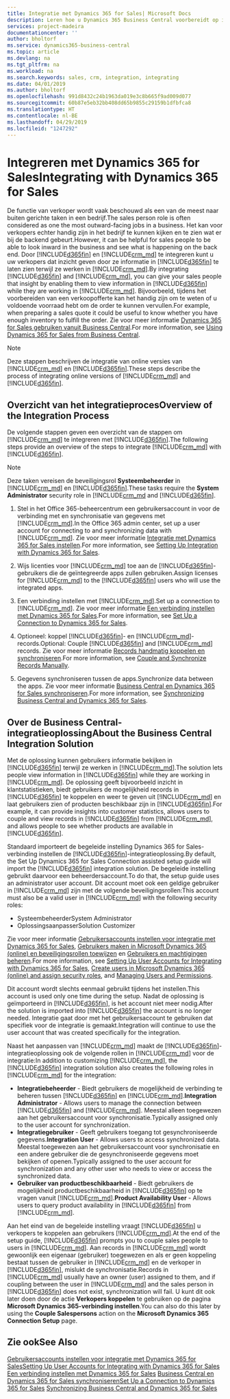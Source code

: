 ```yaml
---
title: Integratie met Dynamics 365 for Sales| Microsoft Docs
description: Leren hoe u Dynamics 365 Business Central voorbereidt op integratie met Dynamics 365 for Sales.
services: project-madeira
documentationcenter: ''
author: bholtorf
ms.service: dynamics365-business-central
ms.topic: article
ms.devlang: na
ms.tgt_pltfrm: na
ms.workload: na
ms.search.keywords: sales, crm, integration, integrating
ms.date: 04/01/2019
ms.author: bholtorf
ms.openlocfilehash: 991d8432c24b1963da019e3c8b665f9ad009d077
ms.sourcegitcommit: 60b87e5eb32bb408dd65b9855c29159b1dfbfca8
ms.translationtype: HT
ms.contentlocale: nl-BE
ms.lasthandoff: 04/29/2019
ms.locfileid: "1247292"
---
```

# <a name="integrating-with-dynamics-365-for-sales"></a><span data-ttu-id="0d921-103">Integreren met Dynamics 365 for Sales</span><span class="sxs-lookup"><span data-stu-id="0d921-103">Integrating with Dynamics 365 for Sales</span></span>
<span data-ttu-id="0d921-104">De functie van verkoper wordt vaak beschouwd als een van de meest naar buiten gerichte taken in een bedrijf.</span><span class="sxs-lookup"><span data-stu-id="0d921-104">The sales person role is often considered as one the most outward-facing jobs in a business.</span></span> <span data-ttu-id="0d921-105">Het kan voor verkopers echter handig zijn in het bedrijf te kunnen kijken en te zien wat er bij de backend gebeurt.</span><span class="sxs-lookup"><span data-stu-id="0d921-105">However, it can be helpful for sales people to be able to look inward in the business and see what is happening on the back end.</span></span> <span data-ttu-id="0d921-106">Door [!INCLUDE[d365fin](includes/d365fin_md.md)] en [!INCLUDE[crm_md](includes/crm_md.md)] te integreren kunt u uw verkopers dat inzicht geven door ze informatie in [!INCLUDE[d365fin](includes/d365fin_md.md)] te laten zien terwijl ze werken in [!INCLUDE[crm_md](includes/crm_md.md)].</span><span class="sxs-lookup"><span data-stu-id="0d921-106">By integrating [!INCLUDE[d365fin](includes/d365fin_md.md)] and [!INCLUDE[crm_md](includes/crm_md.md)], you can give your sales people that insight by enabling them to view information in [!INCLUDE[d365fin](includes/d365fin_md.md)] while they are working in [!INCLUDE[crm_md](includes/crm_md.md)].</span></span> <span data-ttu-id="0d921-107">Bijvoorbeeld, tijdens het voorbereiden van een verkoopofferte kan het handig zijn om te weten of u voldoende voorraad hebt om de order te kunnen vervullen.</span><span class="sxs-lookup"><span data-stu-id="0d921-107">For example, when preparing a sales quote it could be useful to know whether you have enough inventory to fulfill the order.</span></span> <span data-ttu-id="0d921-108">Zie voor meer informatie [Dynamics 365 for Sales gebruiken vanuit Business Central](marketing-integrate-dynamicscrm.md).</span><span class="sxs-lookup"><span data-stu-id="0d921-108">For more information, see [Using Dynamics 365 for Sales from Business Central](marketing-integrate-dynamicscrm.md).</span></span>

> [!Note]
> <span data-ttu-id="0d921-109">Deze stappen beschrijven de integratie van online versies van [!INCLUDE[crm_md](includes/crm_md.md)] en [!INCLUDE[d365fin](includes/d365fin_md.md)].</span><span class="sxs-lookup"><span data-stu-id="0d921-109">These steps describe the process of integrating online versions of [!INCLUDE[crm_md](includes/crm_md.md)] and [!INCLUDE[d365fin](includes/d365fin_md.md)].</span></span>

<!--## Software Requirements
You must have an Office 365 subscription, and both [!INCLUDE[crm_md](includes/crm_md.md)] and [!INCLUDE[d365fin](includes/d365fin_md.md)] must be part of the same organization.  -->

## <a name="overview-of-the-integration-process"></a><span data-ttu-id="0d921-110">Overzicht van het integratieproces</span><span class="sxs-lookup"><span data-stu-id="0d921-110">Overview of the Integration Process</span></span>
<span data-ttu-id="0d921-111">De volgende stappen geven een overzicht van de stappen om [!INCLUDE[crm_md](includes/crm_md.md)] te integreren met [!INCLUDE[d365fin](includes/d365fin_md.md)].</span><span class="sxs-lookup"><span data-stu-id="0d921-111">The following steps provide an overview of the steps to integrate [!INCLUDE[crm_md](includes/crm_md.md)] with [!INCLUDE[d365fin](includes/d365fin_md.md)].</span></span>

> [!Note]  
> <span data-ttu-id="0d921-112">Deze taken vereisen de beveiligingsrol **Systeembeheerder** in [!INCLUDE[crm_md](includes/crm_md.md)] en [!INCLUDE[d365fin](includes/d365fin_md.md)].</span><span class="sxs-lookup"><span data-stu-id="0d921-112">These tasks require the **System Administrator** security role in [!INCLUDE[crm_md](includes/crm_md.md) and [!INCLUDE[d365fin](includes/d365fin_md.md)].</span></span>  

1. <span data-ttu-id="0d921-113">Stel in het Office 365-beheercentrum een gebruikersaccount in voor de verbinding met en synchronisatie van gegevens met [!INCLUDE[crm_md](includes/crm_md.md)].</span><span class="sxs-lookup"><span data-stu-id="0d921-113">In the Office 365 admin center, set up a user account for connecting to and synchronizing data with [!INCLUDE[crm_md](includes/crm_md.md)].</span></span> <span data-ttu-id="0d921-114">Zie voor meer informatie [Integratie met Dynamics 365 for Sales instellen](admin-setting-up-integration-with-dynamics-sales.md).</span><span class="sxs-lookup"><span data-stu-id="0d921-114">For more information, see [Setting Up Integration with Dynamics 365 for Sales](admin-setting-up-integration-with-dynamics-sales.md).</span></span>

2. <span data-ttu-id="0d921-115">Wijs licenties voor [!INCLUDE[crm_md](includes/crm_md.md)] toe aan de [!INCLUDE[d365fin](includes/d365fin_md.md)]-gebruikers die de geïntegreerde apps zullen gebruiken.</span><span class="sxs-lookup"><span data-stu-id="0d921-115">Assign licenses for [!INCLUDE[crm_md](includes/crm_md.md)] to the [!INCLUDE[d365fin](includes/d365fin_md.md)] users who will use the integrated apps.</span></span>

3. <span data-ttu-id="0d921-116">Een verbinding instellen met [!INCLUDE[crm_md](includes/crm_md.md)].</span><span class="sxs-lookup"><span data-stu-id="0d921-116">Set up a connection to [!INCLUDE[crm_md](includes/crm_md.md)].</span></span> <span data-ttu-id="0d921-117">Zie voor meer informatie [Een verbinding instellen met Dynamics 365 for Sales](admin-how-to-set-up-a-dynamics-crm-connection.md).</span><span class="sxs-lookup"><span data-stu-id="0d921-117">For more information, see [Set Up a Connection to Dynamics 365 for Sales](admin-how-to-set-up-a-dynamics-crm-connection.md).</span></span>  

4. <span data-ttu-id="0d921-118">Optioneel: koppel [!INCLUDE[d365fin](includes/d365fin_md.md)]- en [!INCLUDE[crm_md](includes/crm_md.md)]-records.</span><span class="sxs-lookup"><span data-stu-id="0d921-118">Optional: Couple [!INCLUDE[d365fin](includes/d365fin_md.md)] and [!INCLUDE[crm_md](includes/crm_md.md)] records.</span></span> <span data-ttu-id="0d921-119">Zie voor meer informatie [Records handmatig koppelen en synchroniseren](admin-how-to-couple-and-synchronize-records-manually.md).</span><span class="sxs-lookup"><span data-stu-id="0d921-119">For more information, see [Couple and Synchronize Records Manually](admin-how-to-couple-and-synchronize-records-manually.md).</span></span>

5. <span data-ttu-id="0d921-120">Gegevens synchroniseren tussen de apps.</span><span class="sxs-lookup"><span data-stu-id="0d921-120">Synchronize data between the apps.</span></span> <span data-ttu-id="0d921-121">Zie voor meer informatie [Business Central en Dynamics 365 for Sales synchroniseren](admin-synchronizing-business-central-and-sales.md).</span><span class="sxs-lookup"><span data-stu-id="0d921-121">For more information, see [Synchronizing Business Central and Dynamics 365 for Sales](admin-synchronizing-business-central-and-sales.md).</span></span>  

## <a name="about-the-business-central-integration-solution"></a><span data-ttu-id="0d921-122">Over de Business Central-integratieoplossing</span><span class="sxs-lookup"><span data-stu-id="0d921-122">About the Business Central Integration Solution</span></span>
<span data-ttu-id="0d921-123">Met de oplossing kunnen gebruikers informatie bekijken in [!INCLUDE[d365fin](includes/d365fin_md.md)] terwijl ze werken in [!INCLUDE[crm_md](includes/crm_md.md)].</span><span class="sxs-lookup"><span data-stu-id="0d921-123">The solution lets people view information in [!INCLUDE[d365fin](includes/d365fin_md.md)] while they are working in [!INCLUDE[crm_md](includes/crm_md.md)].</span></span> <span data-ttu-id="0d921-124">De oplossing geeft bijvoorbeeld inzicht in klantstatistieken, biedt gebruikers de mogelijkheid records in [!INCLUDE[d365fin](includes/d365fin_md.md)] te koppelen en weer te geven uit [!INCLUDE[crm_md](includes/crm_md.md)] en laat gebruikers zien of producten beschikbaar zijn in [!INCLUDE[d365fin](includes/d365fin_md.md)].</span><span class="sxs-lookup"><span data-stu-id="0d921-124">For example, it can provide insights into customer statistics, allows users to couple and view records in [!INCLUDE[d365fin](includes/d365fin_md.md)] from [!INCLUDE[crm_md](includes/crm_md.md)], and allows people to see whether products are available in [!INCLUDE[d365fin](includes/d365fin_md.md)].</span></span>

<span data-ttu-id="0d921-125">Standaard importeert de begeleide instelling Dynamics 365 for Sales-verbinding instellen de [!INCLUDE[d365fin](includes/d365fin_md.md)]-integratieoplossing.</span><span class="sxs-lookup"><span data-stu-id="0d921-125">By default, the Set Up Dynamics 365 for Sales Connection assisted setup guide will import the [!INCLUDE[d365fin](includes/d365fin_md.md)] integration solution.</span></span> <span data-ttu-id="0d921-126">De begeleide instelling gebruikt daarvoor een beheerdersaccount.</span><span class="sxs-lookup"><span data-stu-id="0d921-126">To do that, the setup guide uses an administrator user account.</span></span> <span data-ttu-id="0d921-127">Dit account moet ook een geldige gebruiker in [!INCLUDE[crm_md](includes/crm_md.md)] zijn met de volgende beveiligingsrollen:</span><span class="sxs-lookup"><span data-stu-id="0d921-127">This account must also be a valid user in [!INCLUDE[crm_md](includes/crm_md.md)] with the following security roles:</span></span>

* <span data-ttu-id="0d921-128">Systeembeheerder</span><span class="sxs-lookup"><span data-stu-id="0d921-128">System Administrator</span></span>  
* <span data-ttu-id="0d921-129">Oplossingsaanpasser</span><span class="sxs-lookup"><span data-stu-id="0d921-129">Solution Customizer</span></span>  

<span data-ttu-id="0d921-130">Zie voor meer informatie [Gebruikersaccounts instellen voor integratie met Dynamics 365 for Sales](admin-setting-up-integration-with-dynamics-sales.md), [Gebruikers maken in Microsoft Dynamics 365 (online) en beveiligingsrollen toewijzen](/dynamics365/customer-engagement/admin/create-users-assign-online-security-roles.md) en [Gebruikers en machtigingen beheren](ui-how-users-permissions.md).</span><span class="sxs-lookup"><span data-stu-id="0d921-130">For more information, see [Setting Up User Accounts for Integrating with Dynamics 365 for Sales](admin-setting-up-integration-with-dynamics-sales.md), [Create users in Microsoft Dynamics 365 (online) and assign security roles](/dynamics365/customer-engagement/admin/create-users-assign-online-security-roles.md), and [Managing Users and Permissions](ui-how-users-permissions.md).</span></span>  

<span data-ttu-id="0d921-131">Dit account wordt slechts eenmaal gebruikt tijdens het instellen.</span><span class="sxs-lookup"><span data-stu-id="0d921-131">This account is used only one time during the setup.</span></span> <span data-ttu-id="0d921-132">Nadat de oplossing is geïmporteerd in [!INCLUDE[d365fin](includes/d365fin_md.md)], is het account niet meer nodig.</span><span class="sxs-lookup"><span data-stu-id="0d921-132">After the solution is imported into [!INCLUDE[d365fin](includes/d365fin_md.md)] the account is no longer needed.</span></span> <span data-ttu-id="0d921-133">Integratie gaat door met het gebruikersaccount te gebruiken dat specifiek voor de integratie is gemaakt.</span><span class="sxs-lookup"><span data-stu-id="0d921-133">Integration will continue to use the user account that was created specifically for the integration.</span></span>

<span data-ttu-id="0d921-134">Naast het aanpassen van [!INCLUDE[crm_md](includes/crm_md.md)] maakt de [!INCLUDE[d365fin](includes/d365fin_md.md)]-integratieoplossing ook de volgende rollen in [!INCLUDE[crm_md](includes/crm_md.md)] voor de integratie:</span><span class="sxs-lookup"><span data-stu-id="0d921-134">In addition to customizing [!INCLUDE[crm_md](includes/crm_md.md)], the [!INCLUDE[d365fin](includes/d365fin_md.md)] integration solution also creates the following roles in [!INCLUDE[crm_md](includes/crm_md.md)] for the integration:</span></span>

* <span data-ttu-id="0d921-135">**Integratiebeheerder** - Biedt gebruikers de mogelijkheid de verbinding te beheren tussen [!INCLUDE[d365fin](includes/d365fin_md.md)] en [!INCLUDE[crm_md](includes/crm_md.md)].</span><span class="sxs-lookup"><span data-stu-id="0d921-135">**Integration Administrator** - Allows users to manage the connection between [!INCLUDE[d365fin](includes/d365fin_md.md)] and [!INCLUDE[crm_md](includes/crm_md.md)].</span></span> <span data-ttu-id="0d921-136">Meestal alleen toegewezen aan het gebruikersaccount voor synchronisatie.</span><span class="sxs-lookup"><span data-stu-id="0d921-136">Typically assigned only to the user account for synchronization.</span></span>  
* <span data-ttu-id="0d921-137">**Integratiegebruiker** - Geeft gebruikers toegang tot gesynchroniseerde gegevens.</span><span class="sxs-lookup"><span data-stu-id="0d921-137">**Integration User** - Allows users to access synchronized data.</span></span> <span data-ttu-id="0d921-138">Meestal toegewezen aan het gebruikersaccount voor synchronisatie en een andere gebruiker die de gesynchroniseerde gegevens moet bekijken of openen.</span><span class="sxs-lookup"><span data-stu-id="0d921-138">Typically assigned to the user account for synchronization and any other user who needs to view or access the synchronized data.</span></span>
* <span data-ttu-id="0d921-139">**Gebruiker van productbeschikbaarheid** - Biedt gebruikers de mogelijkheid productbeschikbaarheid in [!INCLUDE[d365fin](includes/d365fin_md.md)] op te vragen vanuit [!INCLUDE[crm_md](includes/crm_md.md)].</span><span class="sxs-lookup"><span data-stu-id="0d921-139">**Product Availability User** - Allows users to query product availability in [!INCLUDE[d365fin](includes/d365fin_md.md)] from [!INCLUDE[crm_md](includes/crm_md.md)].</span></span>

<span data-ttu-id="0d921-140">Aan het eind van de begeleide instelling vraagt [!INCLUDE[d365fin](includes/d365fin_md.md)] u verkopers te koppelen aan gebruikers [!INCLUDE[crm_md](includes/crm_md.md)].</span><span class="sxs-lookup"><span data-stu-id="0d921-140">At the end of the setup guide, [!INCLUDE[d365fin](includes/d365fin_md.md)] prompts you to couple sales people to users in [!INCLUDE[crm_md](includes/crm_md.md)].</span></span> <span data-ttu-id="0d921-141">Aan records in [!INCLUDE[crm_md](includes/crm_md.md)] wordt gewoonlijk een eigenaar (gebruiker) toegewezen en als er geen koppeling bestaat tussen de gebruiker in [!INCLUDE[crm_md](includes/crm_md.md)] en de verkoper in [!INCLUDE[d365fin](includes/d365fin_md.md)], mislukt de synchronisatie.</span><span class="sxs-lookup"><span data-stu-id="0d921-141">Records in [!INCLUDE[crm_md](includes/crm_md.md)] usually have an owner (user) assigned to them, and if coupling between the user in [!INCLUDE[crm_md](includes/crm_md.md)] and the sales person in [!INCLUDE[d365fin](includes/d365fin_md.md)] does not exist, synchronization will fail.</span></span> <span data-ttu-id="0d921-142">U kunt dit ook later doen door de actie **Verkopers koppelen** te gebruiken op de pagina **Microsoft Dynamics 365-verbinding instellen**.</span><span class="sxs-lookup"><span data-stu-id="0d921-142">You can also do this later by using the **Couple Salespersons** action on the **Microsoft Dynamics 365 Connection Setup** page.</span></span>

## <a name="see-also"></a><span data-ttu-id="0d921-143">Zie ook</span><span class="sxs-lookup"><span data-stu-id="0d921-143">See Also</span></span>  
[<span data-ttu-id="0d921-144">Gebruikersaccounts instellen voor integratie met Dynamics 365 for Sales</span><span class="sxs-lookup"><span data-stu-id="0d921-144">Setting Up User Accounts for Integrating with Dynamics 365 for Sales</span></span>](admin-setting-up-integration-with-dynamics-sales.md)  
<span data-ttu-id="0d921-145">[Een verbinding instellen met Dynamics 365 for Sales](admin-how-to-set-up-a-dynamics-crm-connection.md)
[Business Central en Dynamics 365 for Sales synchroniseren](admin-synchronizing-business-central-and-sales.md)</span><span class="sxs-lookup"><span data-stu-id="0d921-145">[Set Up a Connection to Dynamics 365 for Sales](admin-how-to-set-up-a-dynamics-crm-connection.md)
[Synchronizing Business Central and Dynamics 365 for Sales](admin-synchronizing-business-central-and-sales.md)</span></span>
